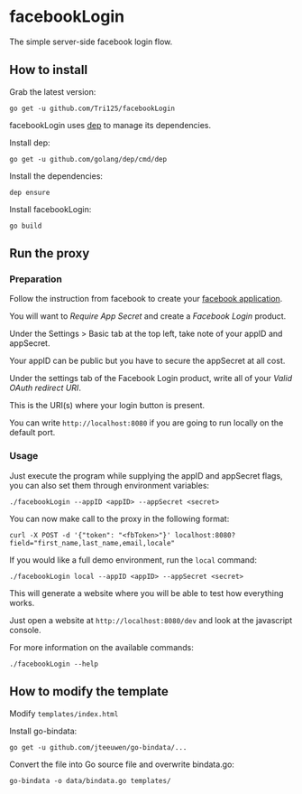# facebookLogin
The simple server-side facebook login flow.

## How to install

Grab the latest version:

``go get -u github.com/Tri125/facebookLogin``

facebookLogin uses [dep](https://github.com/golang/dep) to manage its dependencies.

Install dep:

``go get -u github.com/golang/dep/cmd/dep``

Install the dependencies:

``dep ensure``

Install facebookLogin:

``go build``

## Run the proxy

### Preparation

Follow the instruction from facebook to create your [facebook application](https://developers.facebook.com/docs/apps/register).

You will want to *Require App Secret* and create a *Facebook Login* product.

Under the Settings > Basic tab at the top left, take note of your appID and appSecret.

Your appID can be public but you have to secure the appSecret at all cost.

Under the settings tab of the Facebook Login product, write all of your *Valid OAuth redirect URI*.

This is the URI(s) where your login button is present.

You can write ``http://localhost:8080`` if you are going to run locally on the default port.

### Usage

Just execute the program while supplying the appID and appSecret flags, you can also set them through environment variables:

``./facebookLogin --appID <appID> --appSecret <secret>``

You can now make call to the proxy in the following format:

``curl -X POST -d '{"token": "<fbToken>"}' localhost:8080?field="first_name,last_name,email,locale"``

If you would like a full demo environment, run the ``local`` command:

``./facebookLogin local --appID <appID> --appSecret <secret>``

This will generate a website where you will be able to test how everything works.

Just open a website at ``http://localhost:8080/dev`` and look at the javascript console.

For more information on the available commands:

``./facebookLogin --help``

## How to modify the template

Modify ``templates/index.html``

Install go-bindata:

``go get -u github.com/jteeuwen/go-bindata/...``

Convert the file into Go source file and overwrite bindata.go:

``go-bindata -o data/bindata.go templates/``
